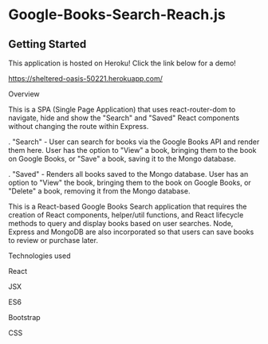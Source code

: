 # Google-Books-Search-Reach.js



## Getting Started


This application is hosted on Heroku! Click the link below for a demo!


 https://sheltered-oasis-50221.herokuapp.com/



Overview


This is a SPA (Single Page Application) that uses react-router-dom to navigate, hide and show the "Search" and "Saved" React components without changing the route within Express.



 .  "Search" - User can search for books via the Google Books API and render them here. User has the option to "View" a book, bringing them to the book on Google Books, or "Save" a book, saving it to the Mongo database.


.  "Saved" - Renders all books saved to the Mongo database. User has an option to "View" the book, bringing them to the book on Google Books, or "Delete" a book, removing it from the Mongo database.



This is a React-based Google Books Search application that requires the creation of React components, helper/util functions, and React lifecycle methods to query and display books based on user searches. Node, Express and MongoDB are also incorporated so that users can save books to review or purchase later.




Technologies used


React

JSX

ES6

Bootstrap

CSS
